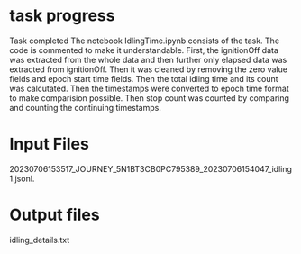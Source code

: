 # task progress
Task completed
The notebook IdlingTime.ipynb consists of the task. The code is commented to make it understandable.
First, the ignitionOff data was extracted from the whole data and then further only elapsed data was extracted from ignitionOff.
Then it was cleaned by removing the zero value fields and epoch start time fields. Then the total idling time and its count was calcutated.
Then the timestamps were converted to epoch time format to make comparision possible.
Then stop count was counted by comparing and counting the continuing timestamps.

# Input Files

20230706153517_JOURNEY_5N1BT3CB0PC795389_20230706154047_idling1.jsonl.

# Output files

idling_details.txt
